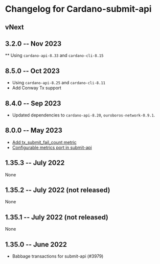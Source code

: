 # Changelog for Cardano-submit-api

## vNext

## 3.2.0 -- Nov 2023

** Using `cardano-api-8.33` and `cardano-cli-8.15`

## 8.5.0 -- Oct 2023

* Using `cardano-api-8.25` and `cardano-cli-8.11`
* Add Conway Tx support

## 8.4.0 -- Sep 2023

* Updated dependencies to `cardano-api-8.20`, `ouroboros-network-0.9.1`.

## 8.0.0 -- May 2023

- [Add tx_submit_fail_count metric](https://github.com/input-output-hk/cardano-node/pull/4566)
- [Configurable metrics port in submit-api](https://github.com/input-output-hk/cardano-node/pull/4281)

## 1.35.3 -- July 2022

None

## 1.35.2 -- July 2022 (not released)

None

## 1.35.1 -- July 2022 (not released)

None

## 1.35.0 -- June 2022
- Babbage transactions for submit-api (#3979)
